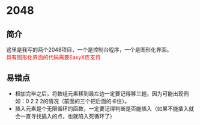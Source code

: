 # 2048

## 简介
这里是我写的两个2048项目，一个是控制台程序，一个是图形化界面。<br>
<font color=red>具有图形化界面的代码需要EasyX库支持</font>

## 易错点
- 相加完毕之后，将数组元素移到最左边一定要记得移三趟，因为可能出现例如：0 2 2 2的情况（前面的三个把后面的卡住）。
- 插入元素是个无限循环的函数，一定要记得判断是否能插入（如果不能插入就会一直寻找插入的点，也就陷入死循环了）
